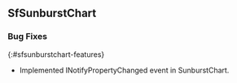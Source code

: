 ## SfSunburstChart

### Bug Fixes
{:#sfsunburstchart-features}

* Implemented INotifyPropertyChanged event in SunburstChart.
